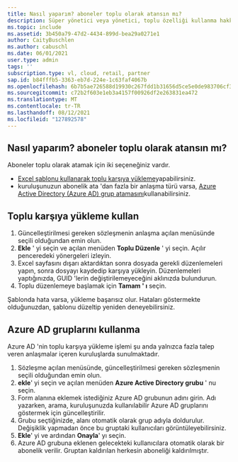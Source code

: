 ```yaml
---
title: Nasıl yaparım? aboneler toplu olarak atansın mı?
description: Süper yönetici veya yönetici, toplu özelliği kullanma hakkında daha fazla ayrıntı sağlar.
ms.topic: include
ms.assetid: 3b450a79-47d2-4434-899d-bea29a0271e1
author: CaityBuschlen
ms.author: cabuschl
ms.date: 06/01/2021
user.type: admin
tags: ''
subscription.type: vl, cloud, retail, partner
sap.id: b84fffb5-3363-eb7d-224e-1c63faf4067b
ms.openlocfilehash: 6b7b5ae726588d19930c267fdd1b31656d5ce5e0de983706cf3d2d49d1b63eb1
ms.sourcegitcommit: c72b2f603e1eb3a4157f00926df2e263831ea472
ms.translationtype: MT
ms.contentlocale: tr-TR
ms.lasthandoff: 08/12/2021
ms.locfileid: "127892578"
---
```

## <a name="how-do-i-assign-subscribers-in-bulk"></a>Nasıl yaparım? aboneler toplu olarak atansın mı?

Aboneler toplu olarak atamak için iki seçeneğiniz vardır.
- [Excel şablonu kullanarak toplu karşıya yükleme](https://docs.microsoft.com/visualstudio/subscriptions/assign-license-bulk#use-bulk-add-to-assign-subscriptions)yapabilirsiniz.
- kuruluşunuzun abonelik ata 'dan fazla bir anlaşma türü varsa, [Azure Active Directory (Azure AD) grup atamasını](https://docs.microsoft.com/visualstudio/subscriptions/assign-license-bulk#use-azure-active-directory-groups-to-assign-subscriptions)kullanabilirsiniz.

## <a name="use-bulk-upload"></a>Toplu karşıya yükleme kullan
1. Güncelleştirilmesi gereken sözleşmenin anlaşma açılan menüsünde seçili olduğundan emin olun.
2. **Ekle** ' yi seçin ve açılan menüden **Toplu Düzenle** ' yi seçin. Açılır penceredeki yönergeleri izleyin.
3. Excel sayfasını dışarı aktardıktan sonra dosyada gerekli düzenlemeleri yapın, sonra dosyayı kaydedip karşıya yükleyin. Düzenlemeleri yaptığınızda, GUID 'lerin değiştirilemeyeceğini aklınızda bulundurun.
4. Toplu düzenlemeye başlamak için **Tamam ' ı** seçin.

Şablonda hata varsa, yükleme başarısız olur. Hataları göstermekte olduğunuzdan, şablonu düzeltip yeniden deneyebilirsiniz.

## <a name="use-azure-ad-groups"></a>Azure AD gruplarını kullanma
Azure AD 'nin toplu karşıya yükleme işlemi şu anda yalnızca fazla talep veren anlaşmalar içeren kuruluşlarda sunulmaktadır.
1. Sözleşme açılan menüsünde, güncelleştirilmesi gereken sözleşmenin seçili olduğundan emin olun.
2. **ekle**' yi seçin ve açılan menüden **Azure Active Directory grubu** ' nu seçin.
3. Form alanına eklemek istediğiniz Azure AD grubunun adını girin. Adı yazarken, arama, kuruluşunuzda kullanılabilir Azure AD gruplarını göstermek için güncelleştirilir.
4. Grubu seçtiğinizde, alanı otomatik olarak grup adıyla doldurulur. Değişiklik yapmadan önce bu gruptaki kullanıcıları görüntüleyebilirsiniz.
5. **Ekle**' yi ve ardından **Onayla**' yı seçin.
6. Azure AD grubuna eklenen gelecekteki kullanıcılara otomatik olarak bir abonelik verilir. Gruptan kaldırılan herkesin aboneliği kaldırılmıştır.
